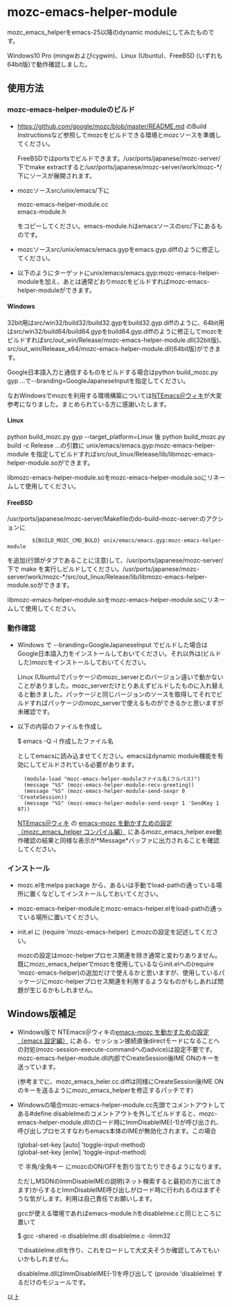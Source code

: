# mozc-emacs-helper-module

mozc\_emacs\_helperをemacs-25以降のdynamic moduleにしてみたものです。

Windows10 Pro (mingwおよびcygwin)、Linux (Ubuntu)、FreeBSD (いずれも64bit版)で動作確認しました。

## 使用方法

### mozc-emacs-helper-moduleのビルド

* https://github.com/google/mozc/blob/master/README.md のBuild Instructionsなど参照してmozcをビルドできる環境とmozcソースを準備してください。

  FreeBSDではportsでビルドできます。/usr/ports/japanese/mozc-server/下でmake extractすると/usr/ports/japanese/mozc-server/work/mozc-*/下にソースが展開されます。

* mozcソースsrc/unix/emacs/下に

    mozc-emacs-helper-module.cc  
    emacs-module.h  

  をコピーしてください。emacs-module.hはemacsソースのsrc/下にあるものです。


* mozcソースsrc/unix/emacs/emacs.gypをemacs.gyp.diffのように修正してください。

* 以下のようにターゲットにunix/emacs/emacs.gyp:mozc-emacs-helper-moduleを加え、あとは通常どおりmozcをビルドすればmozc-emacs-helper-moduleができます。

#### Windows

32bit用はsrc/win32/build32/build32.gypをbuild32.gyp.diffのように、64bit用はsrc/win32/build64/build64.gypをbuild64.gyp.diffのように修正してmozcをビルドすればsrc/out\_win/Release/mozc-emacs-helper-module.dll(32bit版)、src/out\_win/Release_x64/mozc-emacs-helper-module.dll(64bit版)ができます。

Google日本語入力と通信するものをビルドする場合はpython build\_mozc.py gyp ...で--branding=GoogleJapaneseInputを指定してください。

なおWindowsでmozcを利用する環境構築については[NTEmacs＠ウィキ](https://www49.atwiki.jp/ntemacs/)が大変参考になりました。まとめられている方に感謝いたします。

#### Linux

python build\_mozc.py gyp --target_platform=Linux 後
python build\_mozc.py build -c Release ...の引数に unix/emacs/emacs.gyp:mozc-emacs-helper-module を指定してビルドすればsrc/out\_linux/Release/lib/libmozc-emacs-helper-module.soができます。

libmozc-emacs-helper-module.soをmozc-emacs-helper-module.soにリネームして使用してください。

#### FreeBSD

/usr/ports/japanese/mozc-server/Makefileのdo-build-mozc-server:のアクションに

        	${BUILD_MOZC_CMD_BULD} unix/emacs/emacs.gyp:mozc-emacs-helper-module

を追加(行頭がタブであることに注意)して、/usr/ports/japanese/mozc-server/下で make を実行しビルドしてください。/usr/ports/japanese/mozc-server/work/mozc-*/src/out\_linux/Release/lib/libmozc-emacs-helper-module.soができます。

libmozc-emacs-helper-module.soをmozc-emacs-helper-module.soにリネームして使用してください。

### 動作確認

* Windows で --branding=GoogleJapaneseInput でビルドした場合はGoogle日本語入力をインストールしておいてください。それ以外は(ビルドした)mozcをインストールしておいてください。

  Linux (Ubuntu)でパッケージのmozc\_serverとのバージョン違いで動かないことがありました。mozc\_serverだけとりあえずビルドしたものに入れ替えると動きました。パッケージと同じバージョンのソースを取得してそれでビルドすればパッケージのmozc\_serverで使えるものができるかと思いますが未確認です。

* 以下の内容のファイルを作成し

    $ emacs -Q -l 作成したファイル名

    としてemacsに読み込ませてください。emacsはdynamic module機能を有効にしてビルドされている必要があります。


        (module-load "mozc-emacs-helper-moduleファイル名(フルパス)")
        (message "%S" (mozc-emacs-helper-module-recv-greeting))
        (message "%S" (mozc-emacs-helper-module-send-sexpr 0 'CreateSession))
        (message "%S" (mozc-emacs-helper-module-send-sexpr 1 'SendKey 1 97))

  [NTEmacs＠ウィキ](https://www49.atwiki.jp/ntemacs/) の [emacs-mozc を動かすための設定（mozc\_emacs\_helper コンパイル編）](https://www49.atwiki.jp/ntemacs/pages/50.html) にあるmozc\_emacs\_helper.exe動作確認の結果と同様な表示が\*Message\*バッファに出力されることを確認してください。

### インストール

* mozc.elをmelpa package から、あるいは手動でload-pathの通っている場所に置くなどしてインストールしておいてください。

* mozc-emacs-helper-moduleとmozc-emacs-helper.elをload-pathの通っている場所に置いてください。

* init.el に (require 'mozc-emacs-helper) とmozcの設定を記述してください。

  mozcの設定はmozc-helperプロセス関連を除き通常と変わりありません。
  既にmozc\_emacs\_helperでmozcを使用しているならinit.elへの(require 'mozc-emacs-helper)の追加だけで使えるかと思いますが、使用しているパッケージにmozc-helperプロセス関連を利用するようなものがもしあれば問題が生じるかもしれません。

## Windows版補足

* Windows版で NTEmacs＠ウィキの[emacs-mozc を動かすための設定（emacs 設定編）](https://www49.atwiki.jp/ntemacs/pages/48.html) にある、セッション接続直後directモードになることへの対処(mozc-session-execute-commandへのadvice)は設定不要です。
mozc-emacs-helper-module.dll内部でCreateSession後IME ONのキーを送っています。

  (参考までに、mozc\_emacs\_heler.cc.diffは同様にCreateSession後IME ONのキーを送るようにmozc\_emacs\_helperを修正するパッチです)


* Windowsの場合mozc-emacs-helper-module.cc先頭でコメントアウトしてある#define disableImeのコメントアウトを外してビルドすると、mozc-emacs-helper-module.dllのロード時にImmDisableIME(-1)が呼び出され、呼び出しプロセスすなわちemacs本体のIMEが無効化されます。この場合

    (global-set-key [auto] 'toggle-input-method)  
    (global-set-key [enlw] 'toggle-input-method)

  で 半角/全角キー にmozcのON/OFFを割り当てたりできるようになります。

  ただしMSDNのImmDisableIMEの説明(ネット検索すると最初の方に出てきます)からするとImmDisableIME呼び出しがロード時に行われるのはまずそうな気がします。利用は自己責任でお願いします。

  gccが使える環境であればemacs-module.hをdisableIme.cと同じところに置いて

    $ gcc -shared -o disableIme.dll disableIme.c -limm32

  でdisableIme.dllを作り、これをロードして大丈夫そうか確認してみてもいいかもしれません。

  disableIme.dllはImmDisableIME(-1)を呼び出して (provide 'disableIme) するだけのモジュールです。

以上
